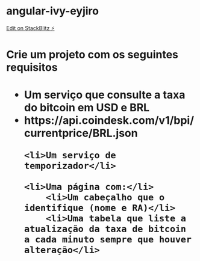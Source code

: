 # angular-ivy-eyjiro

[Edit on StackBlitz ⚡️](https://stackblitz.com/edit/angular-ivy-eyjiro)


<h1>Crie um projeto com os seguintes requisitos<h1>

<ul>  
    <li>Um serviço que consulte a taxa do bitcoin em USD e BRL</li>
        <li>https://api.coindesk.com/v1/bpi/currentprice/BRL.json</li>

    <li>Um serviço de temporizador</li>

    <li>Uma página com:</li>
        <li>Um cabeçalho que o identifique (nome e RA)</li>
        <li>Uma tabela que liste a atualização da taxa de bitcoin a cada minuto sempre que houver alteração</li>
</ul>
